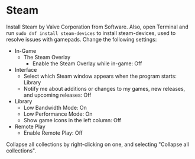 # Steam

Install Steam by Valve Corporation from Software. Also, open Terminal and run `sudo dnf install steam-devices` to install steam-devices, used to resolve issues with gamepads. Change the following settings:

- In-Game
  - The Steam Overlay
    - Enable the Steam Overlay while in-game: Off
- Interface
  - Select which Steam window appears when the program starts: Library
  - Notify me about additions or changes to my games, new releases, and upcoming releases: Off
- Library
  - Low Bandwidth Mode: On
  - Low Performance Mode: On
  - Show game icons in the left column: Off
- Remote Play
  - Enable Remote Play: Off

Collapse all collections by right-clicking on one, and selecting "Collapse all collections".
